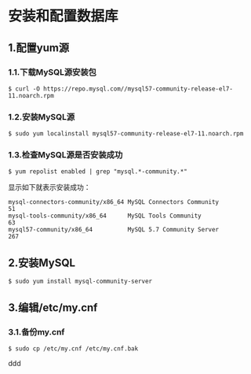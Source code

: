 安装和配置数据库
================================================================================
## 1.配置yum源

### 1.1.下载MySQL源安装包
```shell
$ curl -O https://repo.mysql.com//mysql57-community-release-el7-11.noarch.rpm
```

### 1.2.安装MySQL源
```shell
$ sudo yum localinstall mysql57-community-release-el7-11.noarch.rpm
```

### 1.3.检查MySQL源是否安装成功
```shell
$ yum repolist enabled | grep "mysql.*-community.*"
```
显示如下就表示安装成功：
```
mysql-connectors-community/x86_64 MySQL Connectors Community                  51
mysql-tools-community/x86_64      MySQL Tools Community                       63
mysql57-community/x86_64          MySQL 5.7 Community Server                 267
```

## 2.安装MySQL
```shell
$ sudo yum install mysql-community-server
```

## 3.编辑/etc/my.cnf

### 3.1.备份my.cnf
```shell
$ sudo cp /etc/my.cnf /etc/my.cnf.bak
```






































ddd
